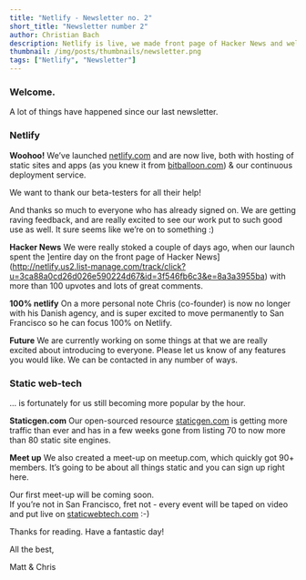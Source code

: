 ```yaml
---
title: "Netlify - Newsletter no. 2"
short_title: "Newsletter number 2"
author: Christian Bach
description: Netlify is live, we made front page of Hacker News and welcome to the Static Web-Tech SF Meetup
thumbnail: /img/posts/thumbnails/newsletter.png
tags: ["Netlify", "Newsletter"]
---
```


### Welcome.

A lot of things have happened since our last newsletter.


### Netlify

**Woohoo!**
We’ve launched [netlify.com](https://www.netlify.com) and are now live, both with hosting of static sites and apps (as you knew it from [bitballoon.com](https://www.bitballoon.com)) & our continuous deployment service.

We want to thank our beta-testers for all their help!

And thanks so much to everyone who has already signed on. We are getting raving feedback, and are really excited to see our work put to such good use as well. It sure seems like we’re on to something :)

**Hacker News**
We were really stoked a couple of days ago, when our launch spent the ]entire day on the front page of Hacker News](http://netlify.us2.list-manage.com/track/click?u=3ca88a0cd26d026e590224d67&id=3f546fb6c3&e=8a3a3955ba) with more than 100 upvotes and lots of great comments.

**100% netlify**
On a more personal note Chris (co-founder) is now no longer with his Danish agency, and is super excited to move permanently to San Francisco so he can focus 100% on Netlify.

**Future**
We are currently working on some things at that we are really excited about introducing to everyone. Please let us know of any features you would like. We can be contacted in any number of ways.


### Static web-tech

… is fortunately for us still becoming more popular by the hour.

**Staticgen.com**
Our open-sourced resource [staticgen.com](https://www.staticgen.com) is getting more traffic than ever and has in a few weeks gone from listing 70 to now more than 80 static site engines.

**Meet up**
We also created a meet-up on meetup.com, which quickly got 90+ members. It’s going to be about all things static and you can sign up right here.


Our first meet-up will be coming soon.  
If you’re not in San Francisco, fret not - every event will be taped on video and put live on [staticwebtech.com](https://www.staticwebtech.com) :-)


Thanks for reading. Have a fantastic day!

All the best,

Matt & Chris
